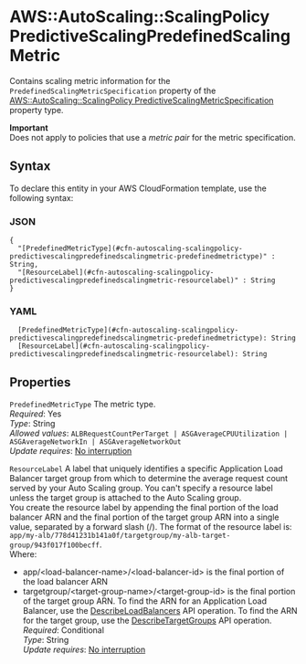 # AWS::AutoScaling::ScalingPolicy PredictiveScalingPredefinedScalingMetric<a name="aws-properties-autoscaling-scalingpolicy-predictivescalingpredefinedscalingmetric"></a>

Contains scaling metric information for the `PredefinedScalingMetricSpecification` property of the [AWS::AutoScaling::ScalingPolicy PredictiveScalingMetricSpecification](https://docs.aws.amazon.com/AWSCloudFormation/latest/UserGuide/aws-properties-autoscaling-scalingpolicy-predictivescalingmetricspecification.html) property type\.

**Important**  
Does not apply to policies that use a _metric pair_ for the metric specification\.

## Syntax<a name="aws-properties-autoscaling-scalingpolicy-predictivescalingpredefinedscalingmetric-syntax"></a>

To declare this entity in your AWS CloudFormation template, use the following syntax:

### JSON<a name="aws-properties-autoscaling-scalingpolicy-predictivescalingpredefinedscalingmetric-syntax.json"></a>

```
{
  "[PredefinedMetricType](#cfn-autoscaling-scalingpolicy-predictivescalingpredefinedscalingmetric-predefinedmetrictype)" : String,
  "[ResourceLabel](#cfn-autoscaling-scalingpolicy-predictivescalingpredefinedscalingmetric-resourcelabel)" : String
}
```

### YAML<a name="aws-properties-autoscaling-scalingpolicy-predictivescalingpredefinedscalingmetric-syntax.yaml"></a>

```
  [PredefinedMetricType](#cfn-autoscaling-scalingpolicy-predictivescalingpredefinedscalingmetric-predefinedmetrictype): String
  [ResourceLabel](#cfn-autoscaling-scalingpolicy-predictivescalingpredefinedscalingmetric-resourcelabel): String
```

## Properties<a name="aws-properties-autoscaling-scalingpolicy-predictivescalingpredefinedscalingmetric-properties"></a>

`PredefinedMetricType` <a name="cfn-autoscaling-scalingpolicy-predictivescalingpredefinedscalingmetric-predefinedmetrictype"></a>
The metric type\.  
_Required_: Yes  
_Type_: String  
_Allowed values_: `ALBRequestCountPerTarget | ASGAverageCPUUtilization | ASGAverageNetworkIn | ASGAverageNetworkOut`  
_Update requires_: [No interruption](https://docs.aws.amazon.com/AWSCloudFormation/latest/UserGuide/using-cfn-updating-stacks-update-behaviors.html#update-no-interrupt)

`ResourceLabel` <a name="cfn-autoscaling-scalingpolicy-predictivescalingpredefinedscalingmetric-resourcelabel"></a>
A label that uniquely identifies a specific Application Load Balancer target group from which to determine the average request count served by your Auto Scaling group\. You can't specify a resource label unless the target group is attached to the Auto Scaling group\.  
You create the resource label by appending the final portion of the load balancer ARN and the final portion of the target group ARN into a single value, separated by a forward slash \(/\)\. The format of the resource label is:  
 `app/my-alb/778d41231b141a0f/targetgroup/my-alb-target-group/943f017f100becff`\.  
Where:

- app/<load\-balancer\-name>/<load\-balancer\-id> is the final portion of the load balancer ARN
- targetgroup/<target\-group\-name>/<target\-group\-id> is the final portion of the target group ARN\.
  To find the ARN for an Application Load Balancer, use the [DescribeLoadBalancers](https://docs.aws.amazon.com/elasticloadbalancing/latest/APIReference/API_DescribeLoadBalancers.html) API operation\. To find the ARN for the target group, use the [DescribeTargetGroups](https://docs.aws.amazon.com/elasticloadbalancing/latest/APIReference/API_DescribeTargetGroups.html) API operation\.  
  _Required_: Conditional  
  _Type_: String  
  _Update requires_: [No interruption](https://docs.aws.amazon.com/AWSCloudFormation/latest/UserGuide/using-cfn-updating-stacks-update-behaviors.html#update-no-interrupt)
